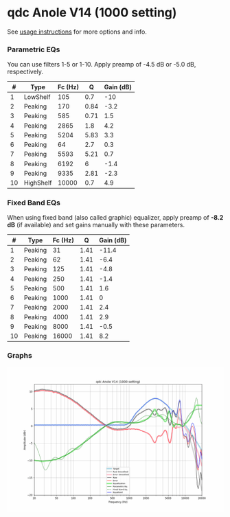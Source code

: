 # qdc Anole V14 (1000 setting)
See [usage instructions](https://github.com/jaakkopasanen/AutoEq#usage) for more options and info.

### Parametric EQs
You can use filters 1-5 or 1-10. Apply preamp of -4.5 dB or -5.0 dB, respectively.

|   # | Type      |   Fc (Hz) |    Q |   Gain (dB) |
|-----|-----------|-----------|------|-------------|
|   1 | LowShelf  |       105 | 0.7  |       -10   |
|   2 | Peaking   |       170 | 0.84 |        -3.2 |
|   3 | Peaking   |       585 | 0.71 |         1.5 |
|   4 | Peaking   |      2865 | 1.8  |         4.2 |
|   5 | Peaking   |      5204 | 5.83 |         3.3 |
|   6 | Peaking   |        64 | 2.7  |         0.3 |
|   7 | Peaking   |      5593 | 5.21 |         0.7 |
|   8 | Peaking   |      6192 | 6    |        -1.4 |
|   9 | Peaking   |      9335 | 2.81 |        -2.3 |
|  10 | HighShelf |     10000 | 0.7  |         4.9 |

### Fixed Band EQs
When using fixed band (also called graphic) equalizer, apply preamp of **-8.2 dB** (if available) and set gains manually with these parameters.

|   # | Type    |   Fc (Hz) |    Q |   Gain (dB) |
|-----|---------|-----------|------|-------------|
|   1 | Peaking |        31 | 1.41 |       -11.4 |
|   2 | Peaking |        62 | 1.41 |        -6.4 |
|   3 | Peaking |       125 | 1.41 |        -4.8 |
|   4 | Peaking |       250 | 1.41 |        -1.4 |
|   5 | Peaking |       500 | 1.41 |         1.6 |
|   6 | Peaking |      1000 | 1.41 |         0   |
|   7 | Peaking |      2000 | 1.41 |         2.4 |
|   8 | Peaking |      4000 | 1.41 |         2.9 |
|   9 | Peaking |      8000 | 1.41 |        -0.5 |
|  10 | Peaking |     16000 | 1.41 |         8.2 |

### Graphs
![](./qdc%20Anole%20V14%20(1000%20setting).png)

